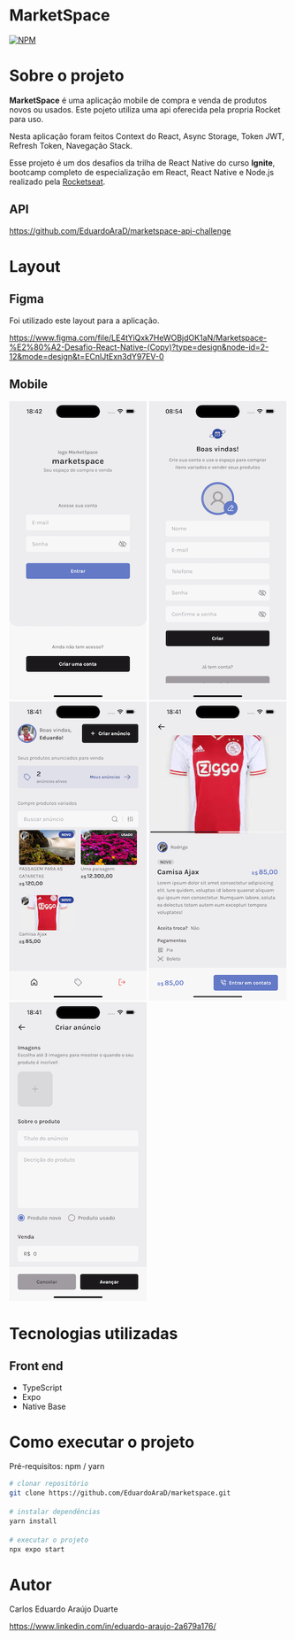 # MarketSpace
[![NPM](https://img.shields.io/npm/l/react)](https://github.com/EduardoAraD/marketspace/blob/main/LICENSE)

# Sobre o projeto

**MarketSpace** é uma aplicação mobile de compra e venda de produtos novos ou usados. Este pojeto utiliza uma api oferecida pela propria Rocket para uso.

Nesta aplicação foram feitos Context do React, Async Storage, Token JWT, Refresh Token, Navegação Stack.

Esse projeto é um dos desafios da trilha de React Native do curso **Ignite**, bootcamp completo de especialização em React, React Native e Node.js
realizado pela [Rocketseat](https://www.rocketseat.com.br "Site da Rockeseat").

## API
https://github.com/EduardoAraD/marketspace-api-challenge

# Layout
## Figma
Foi utilizado este layout para a aplicação.

https://www.figma.com/file/LE4tYiQxk7HeWOBjdOK1aN/Marketspace-%E2%80%A2-Desafio-React-Native-(Copy)?type=design&node-id=2-12&mode=design&t=ECnlJtExn3dY97EV-0

## Mobile
![Mobile 1](https://github.com/EduardoAraD/assets/blob/main/marketspace/login.png) ![Mobile 2](https://github.com/EduardoAraD/assets/blob/main/marketspace/signUp.png) ![Mobile 3](https://github.com/EduardoAraD/assets/blob/main/marketspace/home.png) ![Mobile 4](https://github.com/EduardoAraD/assets/blob/main/marketspace/details.png) ![Mobile 5](https://github.com/EduardoAraD/assets/blob/main/marketspace/createAd.png)

# Tecnologias utilizadas
## Front end
- TypeScript
- Expo
- Native Base

# Como executar o projeto
Pré-requisitos: npm / yarn

```bash
# clonar repositório
git clone https://github.com/EduardoAraD/marketspace.git

# instalar dependências
yarn install

# executar o projeto
npx expo start
```

# Autor

Carlos Eduardo Araújo Duarte

https://www.linkedin.com/in/eduardo-araujo-2a679a176/

